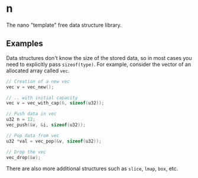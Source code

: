 # n
The nano "template" free data structure library.

## Examples
Data structures don't know the size of the stored data, so in most cases you need to explicitly pass `sizeof(type)`.
For example, consider the vector of an allocated array called `vec`.

```c
// Creation of a new vec
vec v = vec_new();

// .. with initial capacity
vec v = vec_with_cap(6, sizeof(u32));

// Push data in vec
u32 n = 12;
vec_push(&v, &i, sizeof(u32));

// Pop data from vec
u32 *val = vec_pop(&v, sizeof(u32));

// Drop the vec
vec_drop(&v);
```

There are also more additional structures such as `slice`, `lmap`, `box`, etc.
